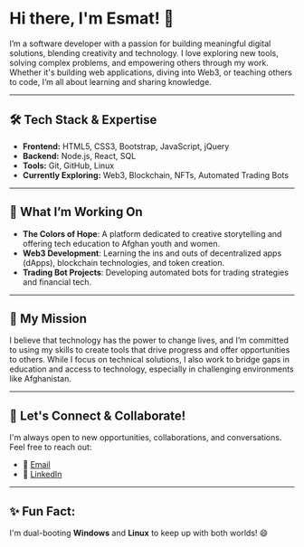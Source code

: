 
# Hi there, I'm Esmat! 👋

I’m a software developer with a passion for building meaningful digital solutions, blending creativity and technology. I love exploring new tools, solving complex problems, and empowering others through my work. Whether it's building web applications, diving into Web3, or teaching others to code, I’m all about learning and sharing knowledge.

---

## 🛠 Tech Stack & Expertise

- **Frontend:** HTML5, CSS3, Bootstrap, JavaScript, jQuery
- **Backend:** Node.js, React, SQL
- **Tools:** Git, GitHub, Linux
- **Currently Exploring:** Web3, Blockchain, NFTs, Automated Trading Bots

---

## 🌱 What I’m Working On

- **The Colors of Hope**: A platform dedicated to creative storytelling and offering tech education to Afghan youth and women.
- **Web3 Development**: Learning the ins and outs of decentralized apps (dApps), blockchain technologies, and token creation.
- **Trading Bot Projects**: Developing automated bots for trading strategies and financial tech.

---

## 🎯 My Mission

I believe that technology has the power to change lives, and I’m committed to using my skills to create tools that drive progress and offer opportunities to others. While I focus on technical solutions, I also work to bridge gaps in education and access to technology, especially in challenging environments like Afghanistan.

---

## 🤝 Let's Connect & Collaborate!

I'm always open to new opportunities, collaborations, and conversations. Feel free to reach out:

- 📧 [Email](mailto:esmatullahahdi@gmail.com)
- 💼 [LinkedIn]([https://www.linkedin.com/in/yourprofile](https://www.linkedin.com/in/esmatullah-hadi-121862234)/)

---

## ✨ Fun Fact:

I'm dual-booting **Windows** and **Linux** to keep up with both worlds! 😄
